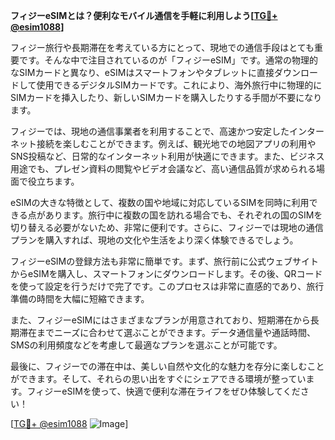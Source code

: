**フィジーeSIMとは？便利なモバイル通信を手軽に利用しよう[[TG💪+ @esim1088](https://t.me/s/esim1088)]**

フィジー旅行や長期滞在を考えている方にとって、現地での通信手段はとても重要です。そんな中で注目されているのが「フィジーeSIM」です。通常の物理的なSIMカードと異なり、eSIMはスマートフォンやタブレットに直接ダウンロードして使用できるデジタルSIMカードです。これにより、海外旅行中に物理的にSIMカードを挿入したり、新しいSIMカードを購入したりする手間が不要になります。

フィジーでは、現地の通信事業者を利用することで、高速かつ安定したインターネット接続を楽しむことができます。例えば、観光地での地図アプリの利用やSNS投稿など、日常的なインターネット利用が快適にできます。また、ビジネス用途でも、プレゼン資料の閲覧やビデオ会議など、高い通信品質が求められる場面で役立ちます。

eSIMの大きな特徴として、複数の国や地域に対応しているSIMを同時に利用できる点があります。旅行中に複数の国を訪れる場合でも、それぞれの国のSIMを切り替える必要がないため、非常に便利です。さらに、フィジーでは現地の通信プランを購入すれば、現地の文化や生活をより深く体験できるでしょう。

フィジーeSIMの登録方法も非常に簡単です。まず、旅行前に公式ウェブサイトからeSIMを購入し、スマートフォンにダウンロードします。その後、QRコードを使って設定を行うだけで完了です。このプロセスは非常に直感的であり、旅行準備の時間を大幅に短縮できます。

また、フィジーeSIMにはさまざまなプランが用意されており、短期滞在から長期滞在までニーズに合わせて選ぶことができます。データ通信量や通話時間、SMSの利用頻度などを考慮して最適なプランを選ぶことが可能です。

最後に、フィジーでの滞在中は、美しい自然や文化的な魅力を存分に楽しむことができます。そして、それらの思い出をすぐにシェアできる環境が整っています。フィジーeSIMを使って、快適で便利な滞在ライフをぜひ体験してください！

[[TG💪+ @esim1088](https://t.me/s/esim1088) ![Image](https://i.postimg.cc/Y0z9fWf4/image.png)]